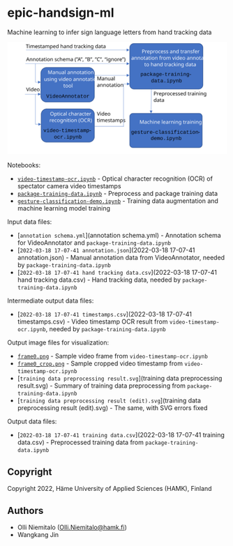 # epic-handsign-ml
Machine learning to infer sign language letters from hand tracking data

<img alt="Preprocessing worklfow" src="preprocessing workflow.svg"/>

Notebooks:
- [`video-timestamp-ocr.ipynb`](video-timestamp-ocr.ipynb) - Optical character recognition (OCR) of spectator camera video timestamps
- [`package-training-data.ipynb`](package-training-data.ipynb) - Preprocess and package training data
- [`gesture-classification-demo.ipynb`](gesture-classification-demo.ipynb) - Training data augmentation and machine learning model training

Input data files:
- [`annotation schema.yml`](annotation schema.yml) - Annotation schema for VideoAnnotator and `package-training-data.ipynb`
- [`2022-03-18 17-07-41 annotation.json`](2022-03-18 17-07-41 annotation.json) - Manual annotation data from VideoAnnotator, needed by `package-training-data.ipynb`
- [`2022-03-18 17-07-41 hand tracking data.csv`](2022-03-18 17-07-41 hand tracking data.csv) - Hand tracking data, needed by `package-training-data.ipynb`

Intermediate output data files:
- [`2022-03-18 17-07-41 timestamps.csv`](2022-03-18 17-07-41 timestamps.csv) - Video timestamp OCR result from `video-timestamp-ocr.ipynb`, needed by `package-training-data.ipynb`

Output image files for visualization:
- [`frame0.png`](frame0.png) - Sample video frame from `video-timestamp-ocr.ipynb`
- [`frame0_crop.png`](frame0_crop.png) - Sample cropped video timestamp from `video-timestamp-ocr.ipynb`
- [`training data preprocessing result.svg`](training data preprocessing result.svg) - Summary of training data preprocessing from `package-training-data.ipynb`
- [`training data preprocessing result (edit).svg`](training data preprocessing result (edit).svg) - The same, with SVG errors fixed

Output data files:
- [`2022-03-18 17-07-41 training data.csv`](2022-03-18 17-07-41 training data.csv) - Preprocessed training data from `package-training-data.ipynb`

## Copyright

Copyright 2022, Häme University of Applied Sciences (HAMK), Finland

## Authors

- Olli Niemitalo (Olli.Niemitalo@hamk.fi)
- Wangkang Jin

